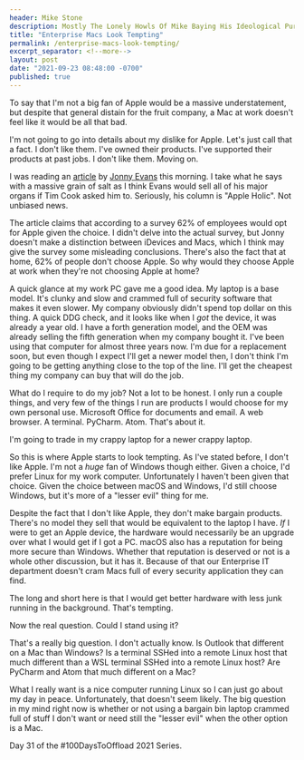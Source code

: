 ```yaml
---
header: Mike Stone
description: Mostly The Lonely Howls Of Mike Baying His Ideological Purity At The Moon
title: "Enterprise Macs Look Tempting"
permalink: /enterprise-macs-look-tempting/
excerpt_separator: <!--more-->
layout: post
date: "2021-09-23 08:48:00 -0700"
published: true
---
```


To say that I'm not a big fan of Apple would be a massive understatement, but despite that general distain for the fruit company, a Mac at work doesn't feel like it would be all that bad.

<!--more-->

I'm not going to go into details about my dislike for Apple. Let's just call that a fact. I don't like them. I've owned their products. I've supported their products at past jobs. I don't like them. Moving on.

I was reading an [article](https://www.computerworld.com/author/Jonny-Evans/) by [Jonny Evans](https://www.computerworld.com/author/Jonny-Evans/) this morning. I take what he says with a massive grain of salt as I think Evans would sell all of his major organs if Tim Cook asked him to. Seriously, his column is "Apple Holic". Not unbiased news.

The article claims that according to a survey 62% of employees would opt for Apple given the choice. I didn't delve into the actual survey, but Jonny doesn't make a distinction between iDevices and Macs, which I think may give the survey some misleading conclusions. There's also the fact that at home, 62% of people don't choose Apple. So why would they choose Apple at work when they're not choosing Apple at home?

A quick glance at my work PC gave me a good idea. My laptop is a base model. It's clunky and slow and crammed full of security software that makes it even slower. My company obviously didn't spend top dollar on this thing. A quick DDG check, and it looks like when I _got_ the device, it was already a year old. I have a forth generation model, and the OEM was already selling the fifth generation when my company bought it. I've been using that computer for almost three years now. I'm due for a replacement soon, but even though I expect I'll get a newer model then, I don't think I'm going to be getting anything close to the top of the line. I'll get the cheapest thing my company can buy that will do the job.

What do I require to do my job? Not a lot to be honest. I only run a couple things, and very few of the things I run are products I would choose for my own personal use. Microsoft Office for documents and email. A web browser. A terminal. PyCharm. Atom. That's about it.

I'm going to trade in my crappy laptop for a newer crappy laptop.

So this is where Apple starts to look tempting. As I've stated before, I don't like Apple. I'm not a _huge_ fan of Windows though either. Given a choice, I'd prefer Linux for my work computer. Unfortunately I haven't been given that choice. Given the choice between macOS and Windows, I'd still choose Windows, but it's more of a "lesser evil" thing for me.

Despite the fact that I don't like Apple, they don't make bargain products. There's no model they sell that would be equivalent to the laptop I have. _If_ I were to get an Apple device, the hardware would necessarily be an upgrade over what I would get if I got a PC. macOS also has a reputation for being more secure than Windows. Whether that reputation is deserved or not is a whole other discussion, but it has it. Because of that our Enterprise IT department doesn't cram Macs full of every security application they can find.

The long and short here is that I would get better hardware with less junk running in the background. That's tempting.

Now the real question. Could I stand using it?

That's a really big question. I don't actually know. Is Outlook that different on a Mac than Windows? Is a terminal SSHed into a remote Linux host that much different than a WSL terminal SSHed into a remote Linux host? Are PyCharm and Atom that much different on a Mac?

What I really want is a nice computer running Linux so I can just go about my day in peace. Unfortunately, that doesn't seem likely. The big question in my mind right now is whether or not using a bargain bin laptop crammed full of stuff I don't want or need still the "lesser evil" when the other option is a Mac.

Day 31 of the #100DaysToOffload 2021 Series.
